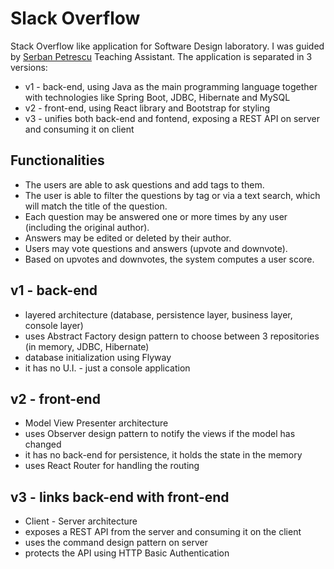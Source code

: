 # Slack Overflow
Stack Overflow like application for Software Design laboratory. I was guided by [Serban Petrescu](http://serban-petrescu.github.io/) Teaching Assistant.
The application is separated in 3 versions: 
 * v1 - back-end, using Java as the main programming language together with technologies like Spring Boot, JDBC, Hibernate and MySQL
 * v2 - front-end, using React library and Bootstrap for styling
 * v3 - unifies both back-end and fontend, exposing a REST API on server and consuming it on client
 
## Functionalities
 * The users are able to ask questions and add tags to them.
 * The user is able to filter the questions by tag or via a text search, which will match the title of the question.
 * Each question may be answered one or more times by any user (including the original author).
 * Answers may be edited or deleted by their author.
 * Users may vote questions and answers (upvote and downvote).
 * Based on upvotes and downvotes, the system computes a user score.
 
## v1 - back-end
 * layered architecture (database, persistence layer, business layer, console layer)
 * uses Abstract Factory design pattern to choose between 3 repositories (in memory, JDBC, Hibernate)
 * database initialization using Flyway
 * it has no U.I. - just a console application
 
## v2 - front-end
 * Model View Presenter architecture
 * uses Observer design pattern to notify the views if the model has changed
 * it has no back-end for persistence, it holds the state in the memory
 * uses React Router for handling the routing
 
## v3 - links back-end with front-end
 * Client - Server architecture
 * exposes a REST API from the server and consuming it on the client
 * uses the command design pattern on server
 * protects the API using HTTP Basic Authentication
